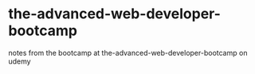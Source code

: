 # the-advanced-web-developer-bootcamp
notes from the bootcamp at the-advanced-web-developer-bootcamp on udemy
